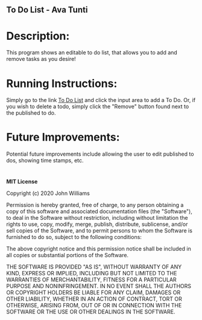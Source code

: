 ## To Do List - Ava Tunti
# Description:
This program shows an editable to do list, that allows you to add and remove tasks as you desire!

# Running Instructions:
Simply go to the link [To Do List](https://ava-tunti.github.io/todo-form/) and click the input area to add a To Do. Or, if you wish to delete a todo, simply click the "Remove" button found next to the published to do.

# Future Improvements:
Potential future improvements include allowing the user to edit published to dos, showing time stamps, etc.

#
**MIT License**

Copyright (c) 2020 John Williams

Permission is hereby granted, free of charge, to any person obtaining a copy
of this software and associated documentation files (the "Software"), to deal
in the Software without restriction, including without limitation the rights
to use, copy, modify, merge, publish, distribute, sublicense, and/or sell
copies of the Software, and to permit persons to whom the Software is
furnished to do so, subject to the following conditions:

The above copyright notice and this permission notice shall be included in all
copies or substantial portions of the Software.

THE SOFTWARE IS PROVIDED "AS IS", WITHOUT WARRANTY OF ANY KIND, EXPRESS OR
IMPLIED, INCLUDING BUT NOT LIMITED TO THE WARRANTIES OF MERCHANTABILITY,
FITNESS FOR A PARTICULAR PURPOSE AND NONINFRINGEMENT. IN NO EVENT SHALL THE
AUTHORS OR COPYRIGHT HOLDERS BE LIABLE FOR ANY CLAIM, DAMAGES OR OTHER
LIABILITY, WHETHER IN AN ACTION OF CONTRACT, TORT OR OTHERWISE, ARISING FROM,
OUT OF OR IN CONNECTION WITH THE SOFTWARE OR THE USE OR OTHER DEALINGS IN THE
SOFTWARE.
